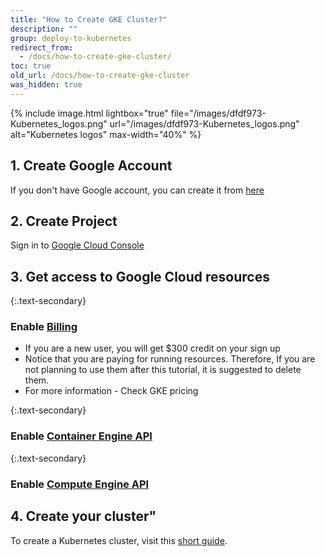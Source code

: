 ```yaml
---
title: "How to Create GKE Cluster?"
description: ""
group: deploy-to-kubernetes
redirect_from:
  - /docs/how-to-create-gke-cluster/
toc: true
old_url: /docs/how-to-create-gke-cluster
was_hidden: true
---
```


{% include image.html 
lightbox="true" 
file="/images/dfdf973-Kubernetes_logos.png" 
url="/images/dfdf973-Kubernetes_logos.png" 
alt="Kubernetes logos" 
max-width="40%" 
%}

## 1. Create Google Account
If you don't have Google account, you can create it from [here](https://accounts.google.com/SignUp)
 
## 2. Create Project
Sign in to [Google Cloud Console](https://console.cloud.google.com/)

## 3. Get access to Google Cloud resources

{:.text-secondary}
### Enable [Billing](https://console.cloud.google.com/billing)
* If you are a new user, you will get $300 credit on your sign up
* Notice that you are paying for running resources. Therefore, If you are not planning to use them after this tutorial, it is suggested to delete them.
* For more information - Check GKE pricing

{:.text-secondary} 
### Enable [Container Engine API](https://console.cloud.google.com/apis/api/container/overview)

{:.text-secondary}
### Enable [Compute Engine API](https://console.cloud.google.com/apis/api/compute_component/overview) 

## 4. Create your cluster"
To create a Kubernetes cluster, visit this [short guide](https://cloud.google.com/container-engine/docs/quickstart).
